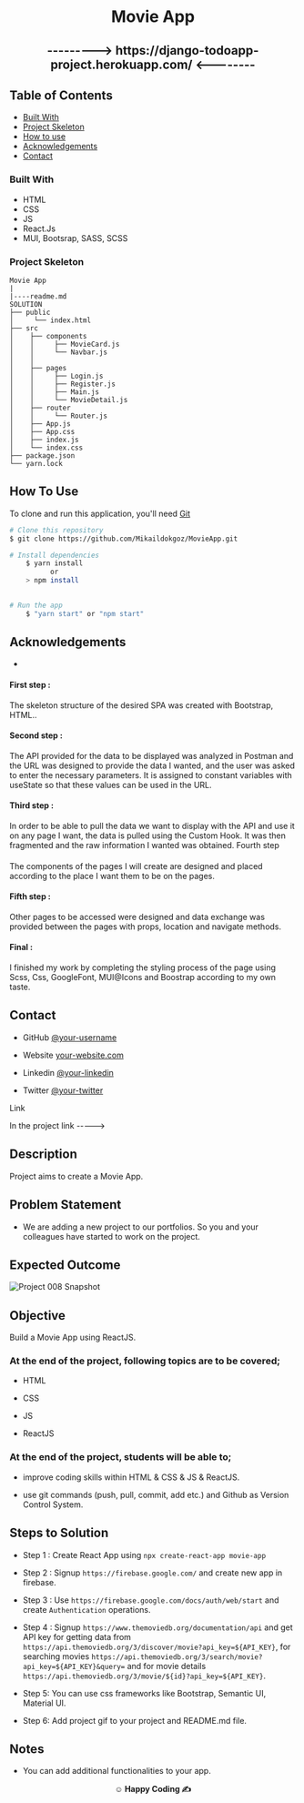 

<h1 align="center">Movie App</h1>


<div align="center">
  <h2>---------> https://django-todoapp-project.herokuapp.com/ <--------</h2>
</div>

<!-- TABLE OF CONTENTS -->

## Table of Contents

- [Built With](#built-with)
- [Project Skeleton](#project-skeleton)
- [How to use](#how-to-use)
- [Acknowledgements](#acknowledgements)
- [Contact](#contact)


### Built With


- HTML
- CSS
- JS
- React.Js
- MUI, Bootsrap, SASS, SCSS

### Project Skeleton

```
Movie App
|
|----readme.md         
SOLUTION
├── public
│     └── index.html
├── src
│    ├── components
│    │     ├── MovieCard.js
│    │     └── Navbar.js
│    │     
│    ├── pages
│    │     ├── Login.js
│    │     ├── Register.js
│    │     ├── Main.js
│    │     └── MovieDetail.js
│    ├── router
│    │     └── Router.js
│    ├── App.js
│    ├── App.css
│    ├── index.js
│    └── index.css
├── package.json
└── yarn.lock
```

## How To Use


To clone and run this application, you'll need [Git](https://git-scm.com) 
```bash
# Clone this repository
$ git clone https://github.com/Mikaildokgoz/MovieApp.git

# Install dependencies
    $ yarn install 
          or 
    > npm install
   

# Run the app
    $ "yarn start" or "npm start"
```

## Acknowledgements
- 
 <h4>First step :</h4>
The skeleton structure of the desired SPA was created with Bootstrap, HTML..
<h4>Second step : </h4>
The API provided for the data to be displayed was analyzed in Postman and the URL was designed to provide the data I wanted, and the user was asked to enter the necessary parameters. It is assigned to constant variables with useState so that these values ​​can be used in the URL.
<h4>Third step : </h4>
In order to be able to pull the data we want to display with the API and use it on any page I want, the data is pulled using the Custom Hook. It was then fragmented and the raw information I wanted was obtained.
Fourth step<h4> </h4>
The components of the pages I will create are designed and placed according to the place I want them to be on the pages.
<h4>Fifth step :</h4>   
Other pages to be accessed were designed and data exchange was provided between the pages with props, location and navigate methods.
<h4>Final :</h4> 
I finished my work by completing the styling process of the page using Scss, Css, GoogleFont, MUI@Icons and Boostrap according to my own taste.

## Contact

- GitHub [@your-username](https://github.com/Mikaildokgoz)
- Website [your-website.com](mikaildokgoz@gmail.com)

- Linkedin [@your-linkedin](https://www.linkedin.com/in/mikail-dokg%C3%B6z/)
- Twitter [@your-twitter]()






Link

In the project link -----> 

## Description

Project aims to create a Movie App.

## Problem Statement

- We are adding a new project to our portfolios. So you and your colleagues have started to work on the project.



## Expected Outcome

![Project 008 Snapshot](movie-app.gif)

## Objective

Build a Movie App using ReactJS.

### At the end of the project, following topics are to be covered;

- HTML

- CSS

- JS

- ReactJS

### At the end of the project, students will be able to;

- improve coding skills within HTML & CSS & JS & ReactJS.

- use git commands (push, pull, commit, add etc.) and Github as Version Control System.

## Steps to Solution

- Step 1 : Create React App using `npx create-react-app movie-app`

- Step 2 : Signup `https://firebase.google.com/` and create new app in firebase.

- Step 3 : Use `https://firebase.google.com/docs/auth/web/start` and create `Authentication` operations.

- Step 4 : Signup `https://www.themoviedb.org/documentation/api` and get API key for getting data from `https://api.themoviedb.org/3/discover/movie?api_key=${API_KEY}`, for searching movies `https://api.themoviedb.org/3/search/movie?api_key=${API_KEY}&query=` and for movie details `https://api.themoviedb.org/3/movie/${id}?api_key=${API_KEY}`.

- Step 5: You can use css frameworks like Bootstrap, Semantic UI, Material UI.

- Step 6: Add project gif to your project and README.md file.

## Notes

- You can add additional functionalities to your app.

**<p align="center">&#9786; Happy Coding &#9997;</p>**
